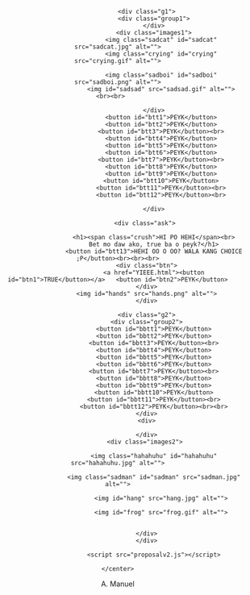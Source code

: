 <!Doctype html>
<html lang="en">
        <head>
            <link rel="stylesheet" href="proposal.css">
            <meta charset="g1">
            <title>Proposal</title>
        </head>
    <body background="hart.png"><center>
                     
                    <div class="g1">
                        <div class="group1">
                        </div>
                        <div class="images1">
                            <img class="sadcat" id="sadcat" src="sadcat.jpg" alt="">
                            <img class="crying" id="crying" src="crying.gif" alt="">

                            <img class="sadboi" id="sadboi" src="sadboi.png" alt="">
                            <img id="sadsad" src="sadsad.gif" alt="">  <br><br>    
                               
                        </div>
                            <button id="btt1">PEYK</button>
                            <button id="btt2">PEYK</button>
                            <button id="btt3">PEYK</button><br>
                            <button id="btt4">PEYK</button>
                            <button id="btt5">PEYK</button>
                            <button id="btt6">PEYK</button>
                            <button id="btt7">PEYK</button><br>
                            <button id="btt8">PEYK</button>
                            <button id="btt9">PEYK</button>
                            <button id="btt10">PEYK</button>
                            <button id="btt11">PEYK</button><br>
                            <button id="btt12">PEYK</button><br>
                        
                        </div>
                    
                    <div class="ask"> 
                        
                        <h1><span class="crush">HI PO HEHI</span><br>
                        Bet mo daw ako, true ba o peyk?</h1>
                        <button id="btt13">HEHI OO O OO? WALA KANG CHOICE ;P</button><br><br><br>
                    <div class="btn">
                        <a href="YIEEE.html"><button id="btn1">TRUE</button></a>   <button id="btn2">PEYK</button>
                    </div>
                    <img id="hands" src="hands.png" alt="">
                    </div>

                    <div class="g2">
                    <div class="group2">
                        <button id="bbtt1">PEYK</button>
                        <button id="bbtt2">PEYK</button>
                        <button id="bbtt3">PEYK</button><br>
                        <button id="bbtt4">PEYK</button>
                        <button id="bbtt5">PEYK</button>
                        <button id="bbtt6">PEYK</button>
                        <button id="bbtt7">PEYK</button><br>
                        <button id="bbtt8">PEYK</button>
                        <button id="bbtt9">PEYK</button>
                        <button id="bbtt10">PEYK</button>
                        <button id="bbtt11">PEYK</button><br>
                        <button id="bbtt12">PEYK</button><br><br>
                    </div>
                    <div>
                   
                    </div>
                    <div class="images2"> 

                        <img class="hahahuhu" id="hahahuhu" src="hahahuhu.jpg" alt="">

                        <img class="sadman" id="sadman" src="sadman.jpg" alt="">

                            <img id="hang" src="hang.jpg" alt="">

                            <img id="frog" src="frog.gif" alt="">
                            

                    </div>
                    </div>

                        <script src="proposalv2.js"></script>
                
    </center>
<p>A. Manuel</p></body>
</html>
